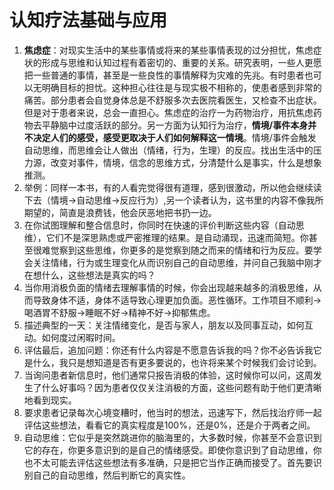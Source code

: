 # 认知疗法基础与应用

1. **焦虑症**：对现实生活中的某些事情或将来的某些事情表现的过分担忧，焦虑症状的形成与思维和认知过程有着密切的、重要的关系。研究表明，一些人更愿把一些普通的事情，甚至是一些良性的事情解释为灾难的先兆。有时患者也可以无明确目标的担忧。这种担心往往是与现实极不相称的，使患者感到非常的痛苦。部分患者会自觉身体总是不舒服多次去医院看医生，又检查不出症状。但是对于患者来说，总会一直担心。焦虑症的治疗一为药物治疗，用抗焦虑药物去平静脑中过度活跃的部分。另一方面为认知行为治疗，**情境/事件本身并不决定人们的感受，感受更取决于人们如何解释这一情境**。情境/事件会触发自动思维，而思维会让人做出（情绪，行为，生理）的反应。找出生活中的压力源，改变对事件，情境，信念的思维方式，分清楚什么是事实，什么是想象推测。
2. 举例：同样一本书，有的人看完觉得很有道理，感到很激动，所以他会继续读下去（情境->自动思维->反应行为）,另一个读者认为，这书里的内容不像我所期望的，简直是浪费钱，他会厌恶地把书扔一边。
3. 在你试图理解和整合信息时，你同时在快速的评价判断这些内容（自动思维），它们不是深思熟虑或严密推理的结果。是自动涌现，迅速而简短。你甚至很难觉察到这些思维，你更多的是觉察到随之而来的情绪和行为反应。要学会关注情绪，行为或生理变化从而识别自己的自动思维，并问自己我脑中刚才在想什么，这些想法是真实的吗？
4. 当你用消极负面的情绪去理解事情的时候，你会出现越来越多的消极思维，从而导致身体不适，身体不适导致心理更加负面。恶性循环。工作项目不顺利->喝酒胃不舒服->睡眠不好->精神不好->抑郁焦虑。
5. 描述典型的一天：关注情绪变化，是否与家人，朋友以及同事互动，如何互动。如何度过闲暇时间。
6. 评估最后，追加问题：你还有什么内容是不愿意告诉我的吗？你不必告诉我它是什么，我只是想知道是否有更多要说的，也许将来某个时候我们会讨论到。
7. 当询问患者新信息时，他们通常只报告消极的体验，这时候你可以问，这周发生了什么好事吗？因为患者仅仅关注消极的方面，这些问题有助于他们更清晰地看到现实。 
8. 要求患者记录每次心境变糟时，他当时的想法，迅速写下，然后找治疗师一起评估这些想法，看看它的真实程度是100%，还是0%，还是介于两者之间。 
9. 自动思维：它似乎是突然跳进你的脑海里的，大多数时候，你甚至不会意识到它的存在，你更多意识到的是自己的情绪感受。即使你意识到了自动思维，你也不太可能去评估这些想法有多准确，只是把它当作正确而接受了。首先要识别自己的自动思维，然后判断它的真实性。


